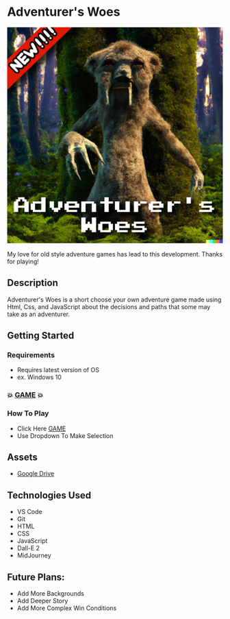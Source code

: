 # Adventurer's Woes

![adventurer'swoes](Assets/Adventurer'sWoes.png)

My love for old style adventure games has lead to this development. Thanks for playing!

## Description

Adventurer's Woes is a short choose your own adventure game made using Html, Css, and JavaScript about the decisions and paths that some may take as an adventurer.

## Getting Started

### Requirements

* Requires latest version of OS
* ex. Windows 10

### 💥 [GAME](https://adventurers-woes.netlify.app/) 💥

### How To Play

* Click Here [GAME](https://adventurers-woes.netlify.app/)
* Use Dropdown To Make Selection

## Assets

* [Google Drive](https://drive.google.com/drive/folders/12MLLKKpNPBz7X5H0w5UYDksSF6fjjAGP?usp=sharing)

## Technologies Used

* VS Code
* Git
* HTML
* CSS
* JavaScript
* Dall-E 2
* MidJourney

## Future Plans:
* Add More Backgrounds
* Add Deeper Story
* Add More Complex Win Conditions